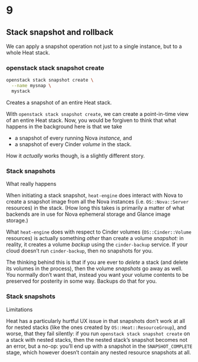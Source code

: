 # 9

## Stack snapshot and rollback

<!-- Note -->
We can apply a snapshot operation not just to a single instance, but
to a whole Heat stack.


### openstack stack snapshot create <!-- .element class="hidden" -->

```bash
openstack stack snapshot create \
  --name mysnap \
  mystack
```
Creates a snapshot of an entire Heat stack.

<!-- Note -->
With `openstack stack snapshot create`, we can create a point-in-time
view of an entire Heat stack. Now, you would be forgiven to think that
what happens in the background here is that we take

* a snapshot of every running Nova _instance,_ and
* a snapshot of every Cinder _volume_ in the stack.

How it _actually_ works though, is a slightly different story.


### Stack snapshots
What really happens

<!-- Note -->
When initiating a stack snapshot, `heat-engine` does interact with
Nova to create a snapshot image from all the Nova instances
(i.e. `OS::Nova::Server` resources) in the stack. (How long this takes
is primarily a matter of what backends are in use for Nova ephemeral
storage and Glance image storage.)

What `heat-engine` does with respect to Cinder volumes
(`OS::Cinder::Volume` resources) is actually something _other_ than
create a volume _snapshot:_ in reality, it creates a volume _backup_
using the `cinder-backup` service. If your cloud doesn’t run
`cinder-backup`, then no snapshots for you. 

The thinking behind this is that if you are ever to *delete* a stack
(and delete its volumes in the process), then the volume *snapshots*
go away as well. You normally don’t want that, instead you want your
volume contents to be preserved for posterity in some way. Backups do
that for you.


### Stack snapshots
Limitations

<!-- Note -->
Heat has a particularly hurtful UX issue in that snapshots don’t work
at all for nested stacks (like the ones created by
`OS::Heat::ResourceGroup`), and worse, that they fail silently: if you
run `openstack stack snapshot create` on a stack with nested stacks,
then the nested stack’s snapshot becomes not an error, but a no-op:
you’ll end up with a snapshot in the `SNAPSHOT_COMPLETE` stage, which
however doesn’t contain any nested resource snapshots at all.
